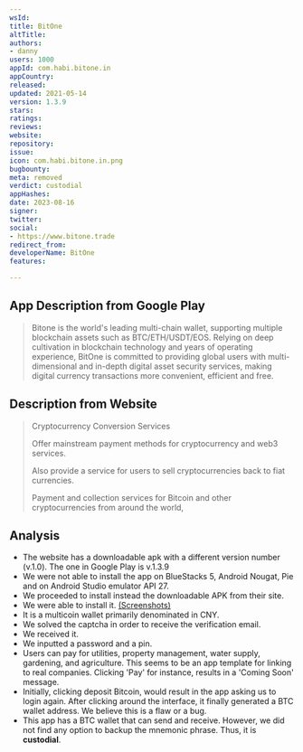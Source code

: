```yaml
---
wsId: 
title: BitOne
altTitle: 
authors:
- danny
users: 1000
appId: com.habi.bitone.in
appCountry: 
released: 
updated: 2021-05-14
version: 1.3.9
stars: 
ratings: 
reviews: 
website: 
repository: 
issue: 
icon: com.habi.bitone.in.png
bugbounty: 
meta: removed
verdict: custodial
appHashes: 
date: 2023-08-16
signer: 
twitter: 
social:
- https://www.bitone.trade
redirect_from: 
developerName: BitOne
features: 

---
```


## App Description from Google Play 

> Bitone is the world's leading multi-chain wallet, supporting multiple blockchain assets such as BTC/ETH/USDT/EOS. Relying on deep cultivation in blockchain technology and years of operating experience, BitOne is committed to providing global users with multi-dimensional and in-depth digital asset security services, making digital currency transactions more convenient, efficient and free.

## Description from Website 

> Cryptocurrency Conversion Services
>
> Offer mainstream payment methods for cryptocurrency and web3 services.
>
> Also provide a service for users to sell cryptocurrencies back to fiat currencies.
>
> Payment and collection services for Bitcoin and other cryptocurrencies from around the world,

## Analysis 

- The website has a downloadable apk with a different version number (v.1.0). The one in Google Play is v.1.3.9
- We were not able to install the app on BlueStacks 5, Android Nougat, Pie and on Android Studio emulator API 27. 
- We proceeded to install instead the downloadable APK from their site.
- We were able to install it. [(Screenshots)](https://twitter.com/BitcoinWalletz/status/1661912585908649985)
- It is a multicoin wallet primarily denominated in CNY. 
- We solved the captcha in order to receive the verification email. 
- We received it.
- We inputted a password and a pin.
- Users can pay for utilities, property management, water supply, gardening, and agriculture. This seems to be an app template for linking to real companies. Clicking 'Pay' for instance, results in a 'Coming Soon' message. 
- Initially, clicking deposit Bitcoin, would result in the app asking us to login again. After clicking around the interface, it finally generated a BTC wallet address. We believe this is a flaw or a bug.
- This app has a BTC wallet that can send and receive. However, we did not find any option to backup the mnemonic phrase. Thus, it is **custodial**. 

